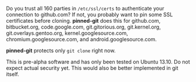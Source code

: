 Do you trust all 160 parties in `/etc/ssl/certs` to authenticate your connection to github.com?  If not, you probably want to pin some SSL certificates before cloning.  **pinned-git** does this for github.com, bitbucket.org, code.google.com, git.gitorious.org, git.kernel.org, git.overlays.gentoo.org, kernel.googlesource.com, chromium.googlesource.com, and android.googlesource.com.

**pinned-git** protects only `git clone` right now.

This is pre-alpha software and has only been tested on Ubuntu 13.10.  Do not expect actual security yet.  This would also be better implemented in git itself.
